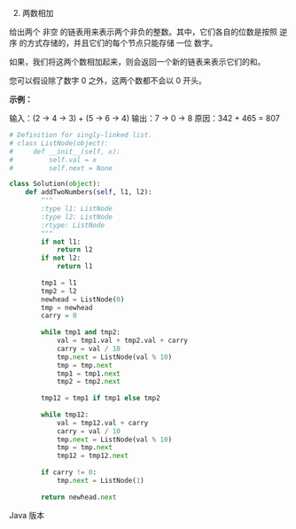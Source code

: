 2. 两数相加

给出两个 非空 的链表用来表示两个非负的整数。其中，它们各自的位数是按照 逆序 的方式存储的，并且它们的每个节点只能存储 一位 数字。

如果，我们将这两个数相加起来，则会返回一个新的链表来表示它们的和。

您可以假设除了数字 0 之外，这两个数都不会以 0 开头。

**示例：**

输入：(2 -> 4 -> 3) + (5 -> 6 -> 4)
输出：7 -> 0 -> 8
原因：342 + 465 = 807

```python
# Definition for singly-linked list.
# class ListNode(object):
#     def __init__(self, x):
#         self.val = x
#         self.next = None

class Solution(object):
    def addTwoNumbers(self, l1, l2):
        """
        :type l1: ListNode
        :type l2: ListNode
        :rtype: ListNode
        """
        if not l1:
            return l2
        if not l2:
            return l1
        
        tmp1 = l1
        tmp2 = l2
        newhead = ListNode(0)
        tmp = newhead
        carry = 0
        
        while tmp1 and tmp2:
            val = tmp1.val + tmp2.val + carry
            carry = val / 10
            tmp.next = ListNode(val % 10)
            tmp = tmp.next
            tmp1 = tmp1.next
            tmp2 = tmp2.next
            
        tmp12 = tmp1 if tmp1 else tmp2
        
        while tmp12:
            val = tmp12.val + carry
            carry = val / 10
            tmp.next = ListNode(val % 10)
            tmp = tmp.next
            tmp12 = tmp12.next
        
        if carry != 0:
            tmp.next = ListNode(1)
            
        return newhead.next
```

Java 版本

```java

```